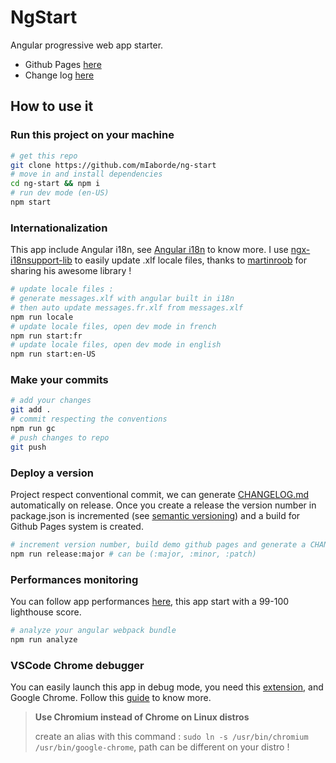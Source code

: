 # NgStart

Angular progressive web app starter.

- Github Pages [here](https://miaborde.github.io/ng-start)
- Change log [here](./CHANGELOG.md)

## How to use it

### Run this project on your machine

```bash
# get this repo
git clone https://github.com/mIaborde/ng-start
# move in and install dependencies
cd ng-start && npm i
# run dev mode (en-US)
npm start
```

### Internationalization

This app include Angular i18n, see [Angular i18n](https://angular.io/guide/i18n) to know more. I use [ngx-i18nsupport-lib](https://github.com/martinroob/ngx-i18nsupport-lib) to easily update .xlf locale files, thanks to [martinroob](https://github.com/martinroob) for sharing his awesome library !

```bash
# update locale files :
# generate messages.xlf with angular built in i18n
# then auto update messages.fr.xlf from messages.xlf
npm run locale
# update locale files, open dev mode in french
npm run start:fr
# update locale files, open dev mode in english
npm run start:en-US
```

### Make your commits

```bash
# add your changes
git add .
# commit respecting the conventions
npm run gc
# push changes to repo
git push
```

### Deploy a version

Project respect conventional commit, we can generate [CHANGELOG.md](./CHANGELOG.md) automatically on release. Once you create a release the version number in package.json is incremented (see [semantic versioning](https://semver.org)) and a build for Github Pages system is created.

```bash
# increment version number, build demo github pages and generate a CHANGELOG.md
npm run release:major # can be (:major, :minor, :patch)
```

### Performances monitoring

You can follow app performances [here](https://web.dev/measure), this app start with a 99-100 lighthouse score.

```bash
# analyze your angular webpack bundle
npm run analyze
```

### VSCode Chrome debugger

You can easily launch this app in debug mode, you need this [extension](https://marketplace.visualstudio.com/items?itemName=msjsdiag.debugger-for-chrome), and Google Chrome. Follow this [guide](https://github.com/microsoft/vscode-recipes/tree/master/Angular-CLI) to know more.

> **Use Chromium instead of Chrome on Linux distros**
>
> create an alias with this command : `sudo ln -s /usr/bin/chromium /usr/bin/google-chrome`, path can be different on your distro !
